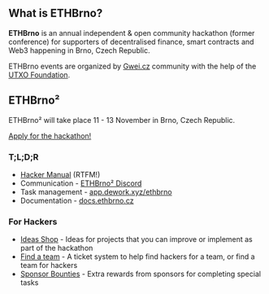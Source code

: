 ## What is ETHBrno?

**ETHBrno** is an annual independent & open community hackathon (former conference) for supporters of decentralised finance, smart contracts and Web3 happening in Brno, Czech Republic.

ETHBrno events are organized by [Gwei.cz](http://gwei.cz/) community with the help of the [UTXO Foundation](https://utxo.foundation/).


## ETHBrno²

ETHBrno² will take place 11 - 13 November in Brno, Czech Republic.

[Apply for the hackathon!](https://join.ethbrno.cz)

### T;L;D;R

* [Hacker Manual](https://docs.ethbrno.cz/events/2022/hacker-manual) (RTFM!)
* Communication - [ETHBrno² Discord](https://discord.com/invite/qTCka7qtPZ)
* Task management - [app.dework.xyz/ethbrno](https://app.dework.xyz/ethbrno)
* Documentation - [docs.ethbrno.cz](https://docs.ethbrno.cz/)

### For Hackers

* [Ideas Shop](https://app.dework.xyz/ethbrno/ideas-shop) - Ideas for projects that you can improve or implement as part of the hackathon
* [Find a team](https://app.dework.xyz/ethbrno/eb-or-find-a-team-44886) - A ticket system to help find hackers for a team, or find a team for hackers
* [Sponsor Bounties](https://app.dework.xyz/ethbrno/eb-or-sponsor-bounti) - Extra rewards from sponsors for completing special tasks
